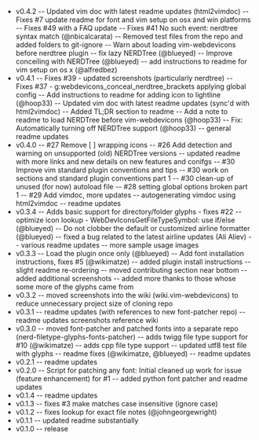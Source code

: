 - v0.4.2
-- Updated vim doc with latest readme updates (html2vimdoc)
-- Fixes #7 update readme for font and vim setup on osx and win platforms
-- Fixes #49 with a FAQ update
-- Fixes #41 No such event: nerdtree syntax match (@nbicalcarata)
-- Removed test files from the repo and added folders to git-ignore
-- Warn about loading vim-webdevicons before nerdtree plugin
-- fix lazy NERDTree (@blueyed)
-- Improve conceiling with NERDTree (@blueyed)
-- add instructions to readme for vim setup on os x (@alfredbez)
- v0.4.1
-- Fixes #39 - updated screenshots (particularly nerdtree)
-- Fixes #37 - g:webdevicons_conceal_nerdtree_brackets applying global config
-- Add instructions to readme for adding icon to lightline (@hoop33)
-- Updated vim doc with latest readme updates (sync'd with html2vimdoc)
-- Added TL;DR section to readme
-- Add a note to readme to load NERDTree before vim-webdevicons (@hoop33)
-- Fix: Automatically turning off NERDTree support (@hoop33)
-- general readme updates
- v0.4.0
-- #27 Remove [ ] wrapping icons
-- #26 Add detection and warning on unsupported (old) NERDTree versions
-- updated readme with more links and new details on new features and conifgs
-- #30 Improve vim standard plugin conventions and tips
-- #30 work on sections and standard plugin conventions part 1
-- #30 clean-up of unused (for now) autoload file
-- #28 setting global options broken part 1
-- #29 Add vimdoc, more updates
-- autogenerating vimdoc using html2vimdoc
-- readme updates
- v0.3.4
-- Adds basic support for directory/folder glyphs - fixes #22
-- optimize icon lookup - WebDevIconsGetFileTypeSymbol: use if/else (@blueyed)
-- Do not clobber the default or customized airline formatter (@blueyed)
-- fixed a bug related to the latest airline updates (Ali Aliev)
-- various readme updates
-- more sample usage images
- v0.3.3
-- Load the plugin once only (@blueyed)
-- Add font installation instructions, fixes #5 (@wikimatze)
-- added plugin install instructions
-- slight readme re-ordering
-- moved contributing section near bottom
-- added additional screenshots
-- added more thanks to those whose some more of the glyphs came from
- v0.3.2
-- moved screenshots into the wiki (wiki.vim-webdevicons) to reduce unnecessary project size of cloning repo
- v0.3.1
-- readme updates (with references to new font-patcher repo)
-- readme updates screenshots reference wiki
- v0.3.0
-- moved font-patcher and patched fonts into a separate repo (nerd-filetype-glyphs-fonts-patcher)
-- adds twigg file type support for #10 (@wikimatze)
-- adds cpp file type support
-- updated utf8 test file with glyphs
-- readme fixes (@wikimatze, @blueyed)
-- readme updates
- v0.2.1
-- readme updates
- v0.2.0
-- Script for patching any font: Initial cleaned up work for issue (feature enhancement) for #1
-- added python font patcher and readme updates
- v0.1.4
-- readme updates
- v0.1.3
-- fixes #3 make matches case insensitive (ignore case)
- v0.1.2
-- fixes lookup for exact file notes (@johngeorgewright)
- v0.1.1
-- updated readme substantially
- v0.1.0
-- release
